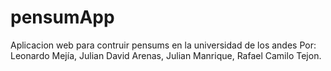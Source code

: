 # pensumApp
Aplicacion web para contruir pensums en la universidad de los andes
Por: Leonardo Mejía, Julian David Arenas, Julian Manrique, Rafael Camilo Tejon.
